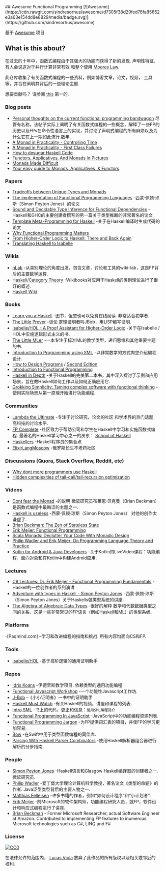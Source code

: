 <div class="github-widget" data-repo="lucasviola/awesome-functional-programming"></div>
<script async src="https://pagead2.googlesyndication.com/pagead/js/adsbygoogle.js"></script><ins class="adsbygoogle" style="display:block" data-ad-client="ca-pub-6890694312814945" data-ad-slot="5473692530" data-ad-format="auto"  data-full-width-responsive="true"></ins><script>(adsbygoogle = window.adsbygoogle || []).push({});</script>
## Awesome Functional Programming [![Awesome](https://cdn.rawgit.com/sindresorhus/awesome/d7305f38d29fed78fa85652e3a63e154dd8e8829/media/badge.svg)](https://github.com/sindresorhus/awesome)

基于 [Awesome](https://github.com/sindresorhus/awesome/) 项目

## What is this about?

在过去的十年中，函数式编程由于其强大的功能而获得了新的发现.
声明性特征，有人会说这对于并行计算非常有效
和整个使用 [Moores Law](https://en.wikipedia.org/wiki/Moore%27s_law).

此仓库收集了有关函数式编程的一些资料，例如博客文章，论文，视频，
工具等，并旨在阐明其背后的一些理论主题.

想要贡献吗？ 请参阅 [this](https://github.com/lucasviola/awesome-functional-programming/blob/master/contributing.md) 第一的.


### Blog posts
- [Personal thoughts on the current functional programming bandwagon](http://www.akitaonrails.com/2015/10/28/personal-thoughts-on-the-current-functional-programming-bandwagon) 
尽管有名称，该帖子实际上阐明了有关函数式编程的一些概念，解释了一些FP的历史以及FPs在命令性语言上的实现，并讨论了声明式编程的所有麻烦以及为什么它在上一期如此流行.数年.
- [A Monad in Practicality - Controlling Time](http://robotlolita.me/2014/03/20/a-monad-in-practicality-controlling-time.html)
- [A Monad in Practicality - First Class Failures](http://robotlolita.me/2013/12/08/a-monad-in-practicality-first-class-failures.html)
- [How to desugar Haskell Code](http://www.haskellforall.com/2014/10/how-to-desugar-haskell-code.html)
- [Functors, Applicatives, And Monads In Pictures](http://adit.io/posts/2013-04-17-functors,_applicatives,_and_monads_in_pictures.html)
- [Monads Made Difficult](http://www.stephendiehl.com/posts/monads.html)
- [Your easy guide to Monads, Applicatives, & Functors](https://medium.com/@lettier/your-easy-guide-to-monads-applicatives-functors-862048d61610)

### Papers
- [Tradeoffs between Unique Types and Monads](http://lambda-the-ultimate.org/node/1180) 
- [The implementation of Functional Programming Languages](http://research.microsoft.com/en-us/um/people/simonpj/papers/slpj-book-1987/start.htm) -西蒙·佩顿·琼斯（Simon Peyton Jones）的论文
- [Sound and Decidable Type Inference for Functional Dependencies](http://research.microsoft.com/en-us/um/people/simonpj/papers/fd-chr/esop04.pdf) -Haskell和GHC的主要创建者撰写的另一篇关于类型推断的非常著名的论文
- [Template Meta-Programming for Haskell](http://research.microsoft.com/en-us/um/people/simonpj/papers/meta-haskell/meta-haskell.pdf) -关于在Haskell编译时生成代码的论文
- [Why Functional Programming Matters](http://www.cs.kent.ac.uk/people/staff/dat/miranda/whyfp90.pdf)
- [From Higher-Order Logic to Haskell: There and Back Again](http://isabelle.in.tum.de/~haftmann/pdf/from_hol_to_haskell_haftmann.pdf)
- [Translating Haskell to Isabelle](http://es.cs.uni-kl.de/events/TPHOLs-2007/proceedings/B-178.pdf)

### Wikis
- [nLab](http://ncatlab.org/nlab/show/HomePage) -从类别理论的角度出发，包含文章，讨论和工具的wiki-lab，这是FP背后的主要数学运算.
- [Haskell/Category Theory](https://en.wikibooks.org/wiki/Haskell/Category_theory) -Wikibooks对应用于Haskell的类别理论进行了很好的概述.
- [Haskell Wiki](https://wiki.haskell.org/Haskell)

### Books
- [Learn you a Haskell](http://learnyouahaskell.com/)  -图书，但您也可以免费在线阅读. 非常适合初学者.
- [The Little Prover](https://books.google.com.br/books?id=I9E_CgAAQBAJ&pg=PR13#v=onepage&q&f=false) -谈论
定理证明者叫JBob，用LISP编写证明.
- [Isabelle/HOL - A Proof Assistant for Higher-Order Logic](http://isabelle.in.tum.de/doc/tutorial.pdf) -关于在Isabelle / HOL中实施逻辑形式主义的书.
- [The Little MLer](http://www.ccs.neu.edu/home/matthias/BTML/) -一本专注于标准ML的教学类型，递归思维和其他重要主题的书. 
- [Introduction to Programming using SML](http://catalogue.pearsoned.co.uk/educator/product/Introduction-to-Programming-using-SML/9780201398205.page) -以非常数学的方式向您介绍编程设计. 
- [How to Design Programs](http://www.htdp.org/) / [Second Edition](http://www.ccs.neu.edu/home/matthias/HtDP2e/)
- [Introduction to Functional Programming](http://www.amazon.com/Introduction-Functional-Programming-International-Computing/dp/0134841891)
- [Haskell in Depth](https://www.manning.com/books/haskell-in-depth) -关于Haskell的完美第二本书，其中深入探讨了示例和应用场景，旨在教Haskell如何工作以及如何正确应用它. 
- [Grokking Simplicity: Taming complex software with functional thinking](https://www.manning.com/books/grokking-simplicity) -使用实际场景从第一原理开始进行功能编程.
### Communities
- [Lambda the Ultimate](http://lambda-the-ultimate.org/) -专注于讨论研究，论文的社区
和学术界的热门话题. 高科技的讨论水平.
- [FP Complete](https://www.fpcomplete.com/)  -社区致力于帮助公司和学生在Haskell中学习和实施函数式编程. 最著名的Haskell学习中心之一的房东： [School of Haskell](https://www.schoolofhaskell.com/school)
- [Haskellers](http://www.haskellers.com/) -Haskell程序员的集合点
- [ElixirLangMoscow](http://elixir-lang.moscow/) -俄罗斯长生不老药社区

### Discussions (Quora, Stack Overflow, Reddit, etc)
- [Why dont more programmers use Haskell](https://www.quora.com/Why-dont-more-programmers-use-Haskell)
- [Hidden complexities of tail-call/tail-recursion optimization](http://lambda-the-ultimate.org/classic/message1532.html)

### Videos
- [Dont fear the Monad](https://www.youtube.com/watch?v=ZhuHCtR3xq8) -的说明
微软研究员布莱恩·贝克曼（Brian Beckman）是函数式编程中最晦涩的主题之一.
- [Haskell is useless](https://www.youtube.com/watch?v=iSmkqocn0oQ) -西蒙·佩顿·琼斯（Simon Peyton Jones）
对他的创作太谦虚了.
- [Brian Beckman: The Zen of Stateless State](https://www.youtube.com/watch?v=XxzzJiXHOJs)
- [Erik Meijer: Functional Programming](https://www.youtube.com/watch?v=z0N1aZ6SnBk)
- [Scala Monads: Declutter Your Code With Monadic Design](https://www.youtube.com/watch?v=Mw_Jnn_Y5iA)
- [Philip Wadler and Erik Meijer: On Programming Language Theory and Practice](https://www.youtube.com/watch?v=9SBR_SnrEiI)
- [Kotlin for Android & Java Developers](https://www.manning.com/livevideo/kotlin-for-android-and-java-developers) -关于Kotlin的LiveVideo课程：功能编程，面向对象和在Kotlin中构建Android应用.

### Lectures
- [C9 Lectures: Dr. Erik Meijer - Functional Programming Fundamentals](https://www.youtube.com/playlist?list=PLTA0Ta9Qyspa5Nayx0VCHj5AHQJqp1clD) -Haskell的一位创作者的系列演讲
- [Adventure with types in Haskell - Simon Peyton Jones](https://www.youtube.com/watch?v=6COvD8oynmI&list=RD6COvD8oynmI#t=0) -西蒙·佩顿·琼斯（Simon Peyton Jones）关于Haskells强类型系统的讲座.
- [The Algebra of Algebraic Data Types](https://www.youtube.com/watch?v=YScIPA8RbVE) -很好的解释
数学和代数数据类型之间的关系，这是一些非常常见的FP语言（例如Haskell和ML）的类型系统.

### Platforms

 -[Paqmind.com] –学习和改进编程的指南和挑战. 所有内容均面向CS和FP.

### Tools
- [Isabelle/HOL](https://www.cl.cam.ac.uk/research/hvg/Isabelle/) -基于高阶逻辑的通用证明助手	

### Repos
- [Idris Koans](https://github.com/idris-hackers/idris-koans)  -伊德里斯教学项目. 依赖类型的通用功能编程
- [Functional Javascript Workshop](https://github.com/timoxley/functional-javascript-workshop) -一个功能性Javascript工作坊.
- [J-Bob](https://github.com/the-little-prover/j-bob) -《小小证明者》一书中的证明助手
- [Haskell Must Watch](https://github.com/olehkuchuk/haskell-must-watch) -有关Haskell的视频，讲座和课程的列表.
- [Intro SML](http://www.it.dtu.dk/introSML/) -书上的代码，更正和信息：`使用SML编程简介`
- [Functional Programming In JavaScript](https://github.com/busypeoples/functional-programming-javascript) -JavaScript中的功能编程资源列表.
- [Functional Programming Jargon](https://github.com/hemanth/functional-programming-jargon) -为FP提供词汇表的项目，并使FP的学习更加容易.
- [Bow](https://github.com/bow-swift/bow) -在Swift中用于类型函数编程的同伴库.
- [Parsing With Haskell Parser Combinators](https://github.com/lettier/parsing-with-haskell-parser-combinators) -使用Haskell解析器组合器进行解析的分步指南.

### People

- [Simon Peyton Jones](http://research.microsoft.com/en-us/people/simonpj/)  -Haskell语言和Glasgow Haskell编译器的创建者之一. 微软研究员.
- [Philip Wadler](http://homepages.inf.ed.ac.uk/wadler/)  -爱丁堡大学理论计算机科学教授，著名论文《类型的命题》的作者.  Java泛型类型背后的主要人物之一.
- [Matthias Felleisen](http://www.ccs.neu.edu/home/matthias/) -许多书籍的作者，例如“如何设计程序”和“小计划者”.
- [Erik Meijer](https://www.linkedin.com/pub/erik-meijer/0/5ba/924) -前Microsoft的软件架构师，功能编程研究人员，就FP，软件设计和响应式编程进行了讲座.
- [Brian Beckman](https://www.linkedin.com/in/brianbeckman) - Former Microsoft Researcher, actual Software Engineer at Amazon. Contributed to implementing FP features to inumerous Microsoft technologies such as C#, LINQ and F#

### License

[![CC0](https://i.creativecommons.org/p/zero/1.0/88x31.png)](https://creativecommons.org/publicdomain/zero/1.0/)

在法律允许的范围内， [Lucas Viola](http://lucasviola.github.io) 放弃了此作品的所有版权以及相关或邻近的权利.
